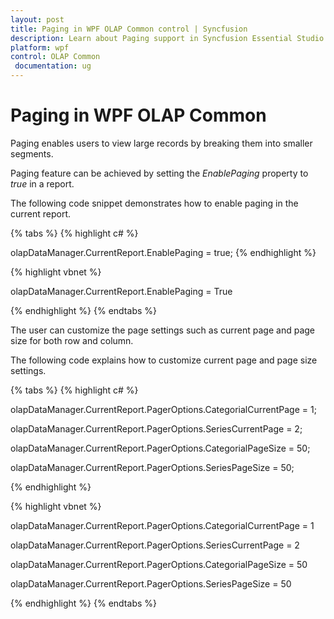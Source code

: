 ```yaml
---
layout: post
title: Paging in WPF OLAP Common control | Syncfusion
description: Learn about Paging support in Syncfusion Essential Studio WPF OLAP Common control, its elements and more details.
platform: wpf
control: OLAP Common
 documentation: ug
---
```


# Paging in WPF OLAP Common

Paging enables users to view large records by breaking them into smaller segments.

Paging feature can be achieved by setting the _EnablePaging_ property to _true_ in a report.



The following code snippet demonstrates how to enable paging in the current report.

{% tabs %}
{% highlight c# %}

olapDataManager.CurrentReport.EnablePaging = true;
{% endhighlight  %}


{% highlight vbnet %}

olapDataManager.CurrentReport.EnablePaging = True

{% endhighlight  %}
{% endtabs %}

The user can customize the page settings such as current page and page size for both row and column.



The following code explains how to customize current page and page size settings.


{% tabs %}
{% highlight c# %}

olapDataManager.CurrentReport.PagerOptions.CategorialCurrentPage = 1;

olapDataManager.CurrentReport.PagerOptions.SeriesCurrentPage = 2;

olapDataManager.CurrentReport.PagerOptions.CategorialPageSize = 50;

olapDataManager.CurrentReport.PagerOptions.SeriesPageSize = 50;

{% endhighlight  %}

{% highlight vbnet %}

olapDataManager.CurrentReport.PagerOptions.CategorialCurrentPage = 1

olapDataManager.CurrentReport.PagerOptions.SeriesCurrentPage = 2

olapDataManager.CurrentReport.PagerOptions.CategorialPageSize = 50

olapDataManager.CurrentReport.PagerOptions.SeriesPageSize = 50

{% endhighlight  %}
{% endtabs %}
